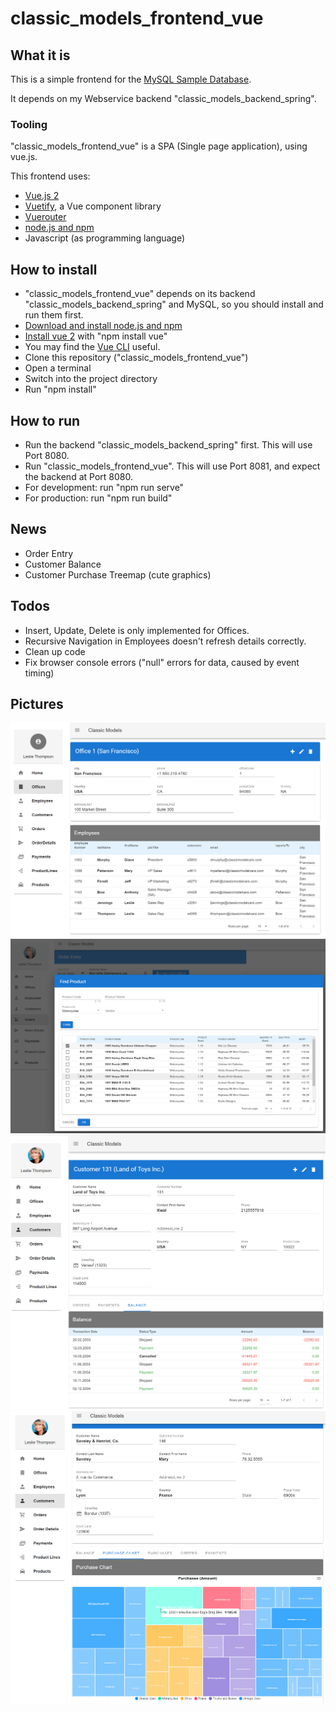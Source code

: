 # classic_models_frontend_vue

## What it is
This is a simple frontend for the [MySQL Sample Database](https://www.mysqltutorial.org/mysql-sample-database.aspx).

It depends on my Webservice backend "classic_models_backend_spring".

### Tooling
"classic_models_frontend_vue" is a SPA (Single page application), using vue.js.

This frontend uses:
* [Vue.js 2](https://vuejs.org/)
* [Vuetify](https://vuetifyjs.com/en/), a Vue component library 
* [Vuerouter](https://router.vuejs.org/)
* [node.js and npm](https://docs.npmjs.com/downloading-and-installing-node-js-and-npm)
* Javascript (as programming language)
  
## How to install
* "classic_models_frontend_vue" depends on its backend "classic_models_backend_spring" and MySQL, so you should install and run them first.
* [Download and install node.js and npm](https://docs.npmjs.com/downloading-and-installing-node-js-and-npm)
* [Install vue 2](https://v2.vuejs.org/v2/guide/installation.html) with "npm install vue"
* You may find the [Vue CLI](https://cli.vuejs.org/) useful.
* Clone this repository ("classic_models_frontend_vue")
* Open a terminal
* Switch into the project directory
* Run "npm install"

## How to run
* Run the backend "classic_models_backend_spring" first. This will use Port 8080.
* Run "classic_models_frontend_vue". This will use Port 8081, and expect the backend at Port 8080.
* For development: run "npm run serve"
* For production: run "npm run build"

## News
* Order Entry
* Customer Balance
* Customer Purchase Treemap (cute graphics)

## Todos
* Insert, Update, Delete is only implemented for Offices.
* Recursive Navigation in Employees doesn't refresh details correctly.
* Clean up code
* Fix browser console errors ("null" errors for data, caused by event timing)

## Pictures

![Office detail view](classic_models_offices.png)
![Product Search from Order Entry](Product_Search_from_Order_Entry.png)
![Customer Balance](Customer_Balance.png)
![Customer Purchases](Customer_Purchases_Treemap.png)
